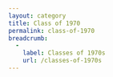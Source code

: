 ```yaml
---
layout: category
title: Class of 1970
permalink: class-of-1970
breadcrumb:
  -
    label: Classes of 1970s
    url: /classes-of-1970s
---
```

